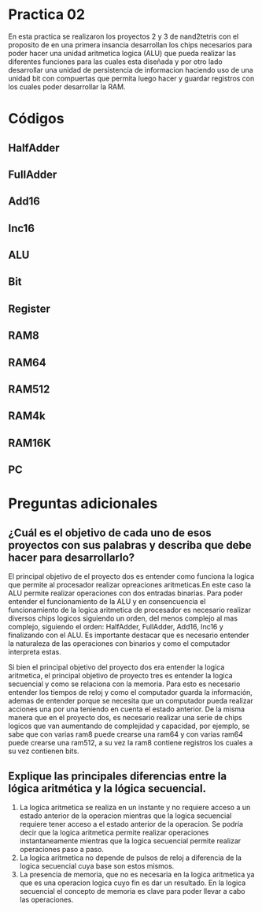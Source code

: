 # Practica 02
En esta practica se realizaron los proyectos 2 y 3 de nand2tetris con el proposito de en una primera insancia desarrollan los chips necesarios para poder hacer una unidad aritmetica logica (ALU) que pueda realizar las diferentes funciones para las cuales esta diseñada y por otro lado desarrollar una unidad de persistencia de informacion haciendo uso de una unidad bit con compuertas que permita luego hacer y guardar registros con los cuales poder desarrollar la RAM.

# Códigos

## HalfAdder

## FullAdder

## Add16

## Inc16

## ALU

## Bit

## Register

## RAM8

## RAM64

## RAM512

## RAM4k

## RAM16K

## PC

# Preguntas adicionales

## ¿Cuál es el objetivo de cada uno de esos proyectos con sus palabras y describa que debe hacer para desarrollarlo?
El principal objetivo de el proyecto dos es entender como funciona la logica que permite al procesador realizar opreaciones aritmeticas.En este caso la ALU permite realizar operaciones con dos entradas binarias. Para poder entender el funcionamiento de la ALU y en consencuencia el funcionamiento de la logica aritmetica de procesador es necesario realizar diversos chips logicos siguiendo un orden, del menos complejo al mas complejo, siguiendo el orden: HalfAdder, FullAdder, Add16, Inc16 y finalizando con el ALU. Es importante destacar que es necesario entender la naturaleza de las operaciones con binarios y como el computador interpreta estas.

Si bien el principal objetivo del proyecto dos era entender la logica aritmetica, el principal objetivo de proyecto tres es entender la logica secuencial y como se relaciona con la memoria. Para esto es necesario entender los tiempos de reloj y como el computador guarda la información, ademas de entender porque se necesita que un computador pueda realizar acciones una por una teniendo en cuenta el estado anterior. De la misma manera que en el proyecto dos, es necesario realizar una serie de chips logicos que van aumentando de complejidad y capacidad, por ejemplo, se sabe que con varias ram8 puede crearse una ram64 y con varias ram64 puede crearse una ram512, a su vez la ram8 contiene registros los cuales a su vez contienen bits.

## Explique las principales diferencias entre la lógica aritmética y la lógica secuencial.

1) La logica aritmetica se realiza en un instante y no requiere acceso a un estado anterior de la operacion mientras que la logica secuencial requiere tener acceso a el estado anterior de la operacion. Se podría decir que la logica aritmetica permite realizar operaciones instantaneamente mientras que la logica secuencial permite realizar operaciones paso a paso.
2) La logica aritmetica no depende de pulsos de reloj a diferencia de la logica secuencial cuya base son estos mismos.
3) La presencia de memoria, que no es necesaria en la logica aritmetica ya que es una operacion logica cuyo fin es dar un resultado. En la logica secuencial el concepto de memoria es clave para poder llevar a cabo las operaciones.
